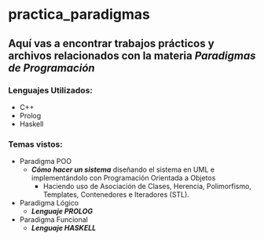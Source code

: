 # practica_paradigmas

## Aquí vas a encontrar trabajos prácticos y archivos relacionados con la materia ___Paradigmas de Programación___ ###

### Lenguajes Utilizados: ###
* C++
* Prolog
* Haskell

### Temas vistos: ###
* Paradigma POO
  * ___Cómo hacer un sistema___ diseñando el sistema en UML e implementándolo con Programación Orientada a Objetos
    * Haciendo uso de Asociación de Clases, Herencia, Polimorfismo, Templates, Contenedores e Iteradores (STL).
* Paradigma Lógico
  * ___Lenguaje PROLOG___
* Paradigma Funcional
  * ___Lenguaje HASKELL___
